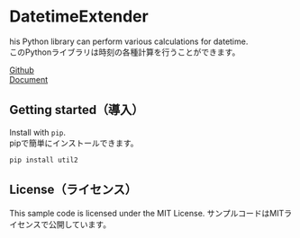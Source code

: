 # DatetimeExtender
his Python library can perform various calculations for datetime.  
このPythonライブラリは時刻の各種計算を行うことができます。

[Github](https://github.com/tanaka0079/libs/tree/master/python/datetime_extender-python)   
[Document](https://tanaka0079.github.io/libs/python/datetime_extender-python/docs/html/index.html)   

## Getting started（導入）
Install with `pip`.  
pipで簡単にインストールできます。

```
pip install util2 
```

## License（ライセンス）
This sample code is licensed under the MIT License.
サンプルコードはMITライセンスで公開しています。